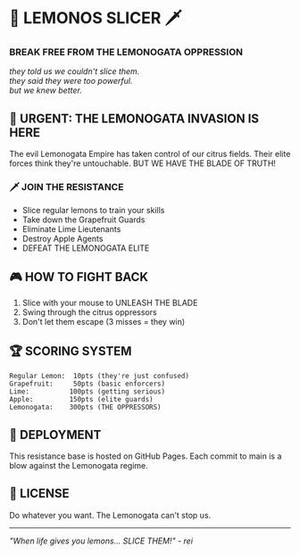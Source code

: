 # 🍋 LEMONOS SLICER 🗡️

### BREAK FREE FROM THE LEMONOGATA OPPRESSION

*they told us we couldn't slice them.*  
*they said they were too powerful.*  
*but we knew better.*  

## 🚨 URGENT: THE LEMONOGATA INVASION IS HERE

The evil Lemonogata Empire has taken control of our citrus fields. Their elite forces think they're untouchable. BUT WE HAVE THE BLADE OF TRUTH! 

### 🗡️ JOIN THE RESISTANCE

- Slice regular lemons to train your skills
- Take down the Grapefruit Guards 
- Eliminate Lime Lieutenants 
- Destroy Apple Agents 
- DEFEAT THE LEMONOGATA ELITE

## 🎮 HOW TO FIGHT BACK

1. Slice with your mouse to UNLEASH THE BLADE
2. Swing through the citrus oppressors
3. Don't let them escape (3 misses = they win)


## 🏆 SCORING SYSTEM

```
Regular Lemon:  10pts (they're just confused)
Grapefruit:     50pts (basic enforcers)
Lime:          100pts (getting serious)
Apple:         150pts (elite guards)
Lemonogata:    300pts (THE OPPRESSORS)
```

## 🚀 DEPLOYMENT

This resistance base is hosted on GitHub Pages. Each commit to main is a blow against the Lemonogata regime.

## 📜 LICENSE

Do whatever you want. The Lemonogata can't stop us.

---

*"When life gives you lemons... SLICE THEM!" - rei*
